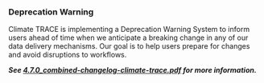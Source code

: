 ### Deprecation Warning
Climate TRACE is implementing a Deprecation Warning System to inform users ahead of time when we anticipate a breaking change in any of our data delivery mechanisms. Our goal is to help users prepare for changes and avoid disruptions to workflows.
<br>

**_See [4.7.0_combined-changelog-climate-trace.pdf](https://github.com/climatetracecoalition/methodology-documents/blob/main/2025/CHANGELOG/09_Sept_V4.7.0/4.7.0_combined-changelog-climate-trace.docx.pdf) for more information._**
